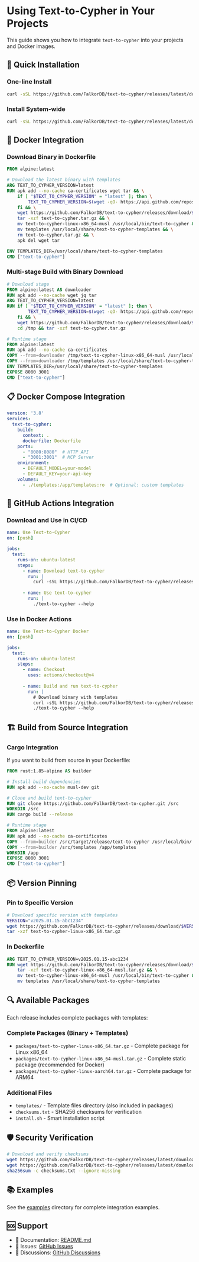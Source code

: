 # Using Text-to-Cypher in Your Projects

This guide shows you how to integrate `text-to-cypher` into your projects and Docker images.

## 🚀 Quick Installation

### One-line Install
```bash
curl -sSL https://github.com/FalkorDB/text-to-cypher/releases/latest/download/install.sh | bash
```

### Install System-wide
```bash
curl -sSL https://github.com/FalkorDB/text-to-cypher/releases/latest/download/install.sh | bash -s -- --install
```

## 🐳 Docker Integration

### Download Binary in Dockerfile
```dockerfile
FROM alpine:latest

# Download the latest binary with templates
ARG TEXT_TO_CYPHER_VERSION=latest
RUN apk add --no-cache ca-certificates wget tar && \
    if [ "$TEXT_TO_CYPHER_VERSION" = "latest" ]; then \
        TEXT_TO_CYPHER_VERSION=$(wget -qO- https://api.github.com/repos/FalkorDB/text-to-cypher/releases/latest | grep '"tag_name":' | sed -E 's/.*"([^"]+)".*/\1/'); \
    fi && \
    wget https://github.com/FalkorDB/text-to-cypher/releases/download/$TEXT_TO_CYPHER_VERSION/packages/text-to-cypher-linux-x86_64-musl.tar.gz -O text-to-cypher.tar.gz && \
    tar -xzf text-to-cypher.tar.gz && \
    mv text-to-cypher-linux-x86_64-musl /usr/local/bin/text-to-cypher && \
    mv templates /usr/local/share/text-to-cypher-templates && \
    rm text-to-cypher.tar.gz && \
    apk del wget tar

ENV TEMPLATES_DIR=/usr/local/share/text-to-cypher-templates
CMD ["text-to-cypher"]
```

### Multi-stage Build with Binary Download
```dockerfile
# Download stage
FROM alpine:latest AS downloader
RUN apk add --no-cache wget jq tar
ARG TEXT_TO_CYPHER_VERSION=latest
RUN if [ "$TEXT_TO_CYPHER_VERSION" = "latest" ]; then \
        TEXT_TO_CYPHER_VERSION=$(wget -qO- https://api.github.com/repos/FalkorDB/text-to-cypher/releases/latest | jq -r '.tag_name'); \
    fi && \
    wget https://github.com/FalkorDB/text-to-cypher/releases/download/$TEXT_TO_CYPHER_VERSION/packages/text-to-cypher-linux-x86_64-musl.tar.gz -O /tmp/text-to-cypher.tar.gz && \
    cd /tmp && tar -xzf text-to-cypher.tar.gz

# Runtime stage
FROM alpine:latest
RUN apk add --no-cache ca-certificates
COPY --from=downloader /tmp/text-to-cypher-linux-x86_64-musl /usr/local/bin/text-to-cypher
COPY --from=downloader /tmp/templates /usr/local/share/text-to-cypher-templates
ENV TEMPLATES_DIR=/usr/local/share/text-to-cypher-templates
EXPOSE 8080 3001
CMD ["text-to-cypher"]
```

## 📋 Docker Compose Integration

```yaml
version: '3.8'
services:
  text-to-cypher:
    build:
      context: .
      dockerfile: Dockerfile
    ports:
      - "8080:8080"  # HTTP API
      - "3001:3001"  # MCP Server
    environment:
      - DEFAULT_MODEL=your-model
      - DEFAULT_KEY=your-api-key
    volumes:
      - ./templates:/app/templates:ro  # Optional: custom templates
```

## 🔧 GitHub Actions Integration

### Download and Use in CI/CD
```yaml
name: Use Text-to-Cypher
on: [push]

jobs:
  test:
    runs-on: ubuntu-latest
    steps:
      - name: Download text-to-cypher
        run: |
          curl -sSL https://github.com/FalkorDB/text-to-cypher/releases/latest/download/install.sh | bash
          
      - name: Use text-to-cypher
        run: |
          ./text-to-cypher --help
```

### Use in Docker Actions
```yaml
name: Use Text-to-Cypher Docker
on: [push]

jobs:
  test:
    runs-on: ubuntu-latest
    steps:
      - name: Checkout
        uses: actions/checkout@v4
        
      - name: Build and run text-to-cypher
        run: |
          # Download binary with templates
          curl -sSL https://github.com/FalkorDB/text-to-cypher/releases/latest/download/install.sh | bash
          ./text-to-cypher --help
```

## 🏗️ Build from Source Integration

### Cargo Integration
If you want to build from source in your Dockerfile:

```dockerfile
FROM rust:1.85-alpine AS builder

# Install build dependencies
RUN apk add --no-cache musl-dev git

# Clone and build text-to-cypher
RUN git clone https://github.com/FalkorDB/text-to-cypher.git /src
WORKDIR /src
RUN cargo build --release

# Runtime stage
FROM alpine:latest
RUN apk add --no-cache ca-certificates
COPY --from=builder /src/target/release/text-to-cypher /usr/local/bin/
COPY --from=builder /src/templates /app/templates
WORKDIR /app
EXPOSE 8080 3001
CMD ["text-to-cypher"]
```

## 📦 Version Pinning

### Pin to Specific Version
```bash
# Download specific version with templates
VERSION="v2025.01.15-abc1234"
wget https://github.com/FalkorDB/text-to-cypher/releases/download/$VERSION/packages/text-to-cypher-linux-x86_64.tar.gz
tar -xzf text-to-cypher-linux-x86_64.tar.gz
```

### In Dockerfile
```dockerfile
ARG TEXT_TO_CYPHER_VERSION=v2025.01.15-abc1234
RUN wget https://github.com/FalkorDB/text-to-cypher/releases/download/$TEXT_TO_CYPHER_VERSION/packages/text-to-cypher-linux-x86_64-musl.tar.gz && \
    tar -xzf text-to-cypher-linux-x86_64-musl.tar.gz && \
    mv text-to-cypher-linux-x86_64-musl /usr/local/bin/text-to-cypher && \
    mv templates /usr/local/share/text-to-cypher-templates
```

## 🔍 Available Packages

Each release includes complete packages with templates:

### Complete Packages (Binary + Templates)
- `packages/text-to-cypher-linux-x86_64.tar.gz` - Complete package for Linux x86_64
- `packages/text-to-cypher-linux-x86_64-musl.tar.gz` - Complete static package (recommended for Docker)
- `packages/text-to-cypher-linux-aarch64.tar.gz` - Complete package for ARM64

### Additional Files
- `templates/` - Template files directory (also included in packages)
- `checksums.txt` - SHA256 checksums for verification
- `install.sh` - Smart installation script

## 🛡️ Security Verification

```bash
# Download and verify checksums
wget https://github.com/FalkorDB/text-to-cypher/releases/latest/download/packages/text-to-cypher-linux-x86_64.tar.gz
wget https://github.com/FalkorDB/text-to-cypher/releases/latest/download/checksums.txt
sha256sum -c checksums.txt --ignore-missing
```

## 📚 Examples

See the [examples](examples/) directory for complete integration examples.

## 🆘 Support

- 📖 Documentation: [README.md](README.md)
- 🐛 Issues: [GitHub Issues](https://github.com/FalkorDB/text-to-cypher/issues)
- 💬 Discussions: [GitHub Discussions](https://github.com/FalkorDB/text-to-cypher/discussions)
